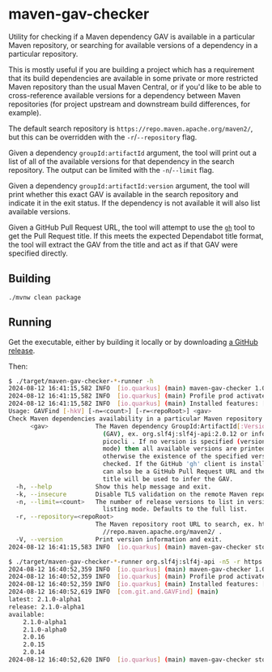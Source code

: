# maven-gav-checker
Utility for checking if a Maven dependency GAV is available in a particular Maven repository, or searching for available versions of a dependency in a particular repository.

This is mostly useful if you are building a project which has a requirement that its build dependencies are available in some private or more restricted Maven repository
than the usual Maven Central, or if you'd like to be able to cross-reference available versions for a dependency between Maven repositories (for project upstream and
downstream build differences, for example).

The default search repository is `https://repo.maven.apache.org/maven2/`, but this can be overridden with the `-r`/`--repository` flag.

Given a dependency `groupId:artifactId` argument, the tool will print out a list of all of the available versions for that dependency in the search repository. The
output can be limited with the `-n`/`--limit` flag.

Given a dependency `groupId:artifactId:version` argument, the tool will print whether this exact GAV is available in the search repository and indicate it in the exit
status. If the dependency is not available it will also list available versions.

Given a GitHub Pull Request URL, the tool will attempt to use the [`gh`](https://github.com/cli/cli) tool to get the Pull Request title. If this meets the expected Dependabot
title format, the tool will extract the GAV from the title and act as if that GAV were specified directly.

## Building

`./mvnw clean package`

## Running

Get the executable, either by building it locally or by downloading [a GitHub release](https://github.com/andrewazores/maven-gav-checker/releases).

Then:

```bash
$ ./target/maven-gav-checker-*-runner -h
2024-08-12 16:41:15,582 INFO  [io.quarkus] (main) maven-gav-checker 1.0.0-SNAPSHOT native (powered by Quarkus 3.13.2) started in 0.002s. 
2024-08-12 16:41:15,582 INFO  [io.quarkus] (main) Profile prod activated. 
2024-08-12 16:41:15,582 INFO  [io.quarkus] (main) Installed features: [cdi, picocli]
Usage: GAVFind [-hkV] [-n=<count>] [-r=<repoRoot>] <gav>
Check Maven dependencies availability in a particular Maven repository
      <gav>             The Maven dependency GroupId:ArtifactId[:Version]
                          (GAV), ex. org.slf4j:slf4j-api:2.0.12 or info.picocli:
                          picocli . If no version is specified (version listing
                          mode) then all available versions are printed,
                          otherwise the existence of the specified version is
                          checked. If the GitHub 'gh' client is installed, this
                          can also be a GitHub Pull Request URL and the PR
                          title will be used to infer the GAV.
  -h, --help            Show this help message and exit.
  -k, --insecure        Disable TLS validation on the remote Maven repository.
  -n, --limit=<count>   The number of release versions to list in version
                          listing mode. Defaults to the full list.
  -r, --repository=<repoRoot>
                        The Maven repository root URL to search, ex. https:
                          //repo.maven.apache.org/maven2/ .
  -V, --version         Print version information and exit.
2024-08-12 16:41:15,583 INFO  [io.quarkus] (main) maven-gav-checker stopped in 0.000s

$ ./target/maven-gav-checker-*-runner org.slf4j:slf4j-api -n5 -r https://repo.maven.apache.org/maven2
2024-08-12 16:40:52,359 INFO  [io.quarkus] (main) maven-gav-checker 1.0.0-SNAPSHOT native (powered by Quarkus 3.13.2) started in 0.002s. 
2024-08-12 16:40:52,359 INFO  [io.quarkus] (main) Profile prod activated. 
2024-08-12 16:40:52,359 INFO  [io.quarkus] (main) Installed features: [cdi, picocli]
2024-08-12 16:40:52,619 INFO  [com.git.and.GAVFind] (main) 
latest: 2.1.0-alpha1
release: 2.1.0-alpha1
available:
	2.1.0-alpha1
	2.1.0-alpha0
	2.0.16
	2.0.15
	2.0.14
2024-08-12 16:40:52,620 INFO  [io.quarkus] (main) maven-gav-checker stopped in 0.000s
```
